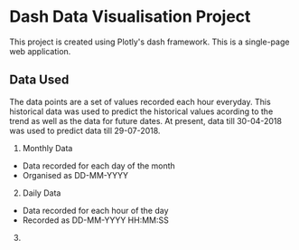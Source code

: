 # Dash Data Visualisation Project

This project is created using Plotly's dash framework. 
This is a single-page web application.

## Data Used

The data points are a set of values recorded each hour everyday. This historical data was used to predict the historical values acording to the trend as well as the data for future dates. At present, data till 30-04-2018 was used to predict data till 29-07-2018.

1. Monthly Data
  * Data recorded for each day of the month
  * Organised as DD-MM-YYYY
  
 2. Daily Data
  * Data recorded for each hour of the day
  * Recorded as DD-MM-YYYY HH:MM:SS
  
 3. 
